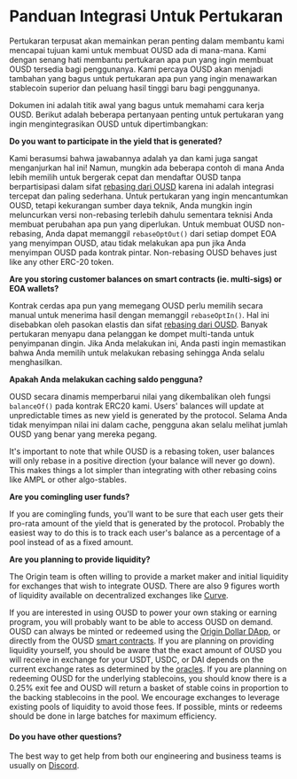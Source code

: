 # Panduan Integrasi Untuk Pertukaran

Pertukaran terpusat akan memainkan peran penting dalam membantu kami mencapai tujuan kami untuk membuat OUSD ada di mana-mana. Kami dengan senang hati membantu pertukaran apa pun yang ingin membuat OUSD tersedia bagi penggunanya. Kami percaya OUSD akan menjadi tambahan yang bagus untuk pertukaran apa pun yang ingin menawarkan stablecoin superior dan peluang hasil tinggi baru bagi penggunanya.

Dokumen ini adalah titik awal yang bagus untuk memahami cara kerja OUSD. Berikut adalah beberapa pertanyaan penting untuk pertukaran yang ingin mengintegrasikan OUSD untuk dipertimbangkan:

**Do you want to participate in the yield that is generated?**&#x20;

Kami berasumsi bahwa jawabannya adalah ya dan kami juga sangat menganjurkan hal ini! Namun, mungkin ada beberapa contoh di mana Anda lebih memilih untuk bergerak cepat dan mendaftar OUSD tanpa berpartisipasi dalam sifat [rebasing dari OUSD](../core-concepts/elastic-supply/rebasing-and-smart-contracts.md) karena ini adalah integrasi tercepat dan paling sederhana. Untuk pertukaran yang ingin mencantumkan OUSD, tetapi kekurangan sumber daya teknik, Anda mungkin ingin meluncurkan versi non-rebasing terlebih dahulu sementara teknisi Anda membuat perubahan apa pun yang diperlukan. Untuk membuat OUSD non-rebasing, Anda dapat memanggil `rebaseOptOut()` dari setiap dompet EOA yang menyimpan OUSD, atau tidak melakukan apa pun jika Anda menyimpan OUSD pada kontrak pintar. Non-rebasing OUSD behaves just like any other ERC-20 token.&#x20;

**Are you storing customer balances on smart contracts (ie. multi-sigs) or EOA wallets?**

Kontrak cerdas apa pun yang memegang OUSD perlu memilih secara manual untuk menerima hasil dengan memanggil `rebaseOptIn()`. Hal ini disebabkan oleh pasokan elastis [](../core-concepts/elastic-supply/) dan sifat [rebasing dari OUSD](../core-concepts/elastic-supply/rebasing-and-smart-contracts.md). Banyak pertukaran menyapu dana pelanggan ke dompet multi-tanda untuk penyimpanan dingin. Jika Anda melakukan ini, Anda pasti ingin memastikan bahwa Anda memilih untuk melakukan rebasing sehingga Anda selalu menghasilkan.

**Apakah Anda melakukan caching saldo pengguna?**

OUSD secara dinamis memperbarui nilai yang dikembalikan oleh fungsi `balanceOf()` pada kontrak ERC20 kami. Users' balances will update at unpredictable times as new yield is generated by the protocol. Selama Anda tidak menyimpan nilai ini dalam cache, pengguna akan selalu melihat jumlah OUSD yang benar yang mereka pegang.

It's important to note that while OUSD is a rebasing token, user balances will only rebase in a positive direction (your balance will never go down). This makes things a lot simpler than integrating with other rebasing coins like AMPL or other algo-stables.

**Are you comingling user funds?**

If you are comingling funds, you'll want to be sure that each user gets their pro-rata amount of the yield that is generated by the protocol. Probably the easiest way to do this is to track each user's balance as a percentage of a pool instead of as a fixed amount.

**Are you planning to provide liquidity?**

The Origin team is often willing to provide a market maker and initial liquidity for exchanges that wish to integrate OUSD. There are also 9 figures worth of liquidity available on decentralized exchanges like [Curve](https://curve.fi/factory/9).&#x20;

If you are interested in using OUSD to power your own staking or earning program, you will probably want to be able to access OUSD on demand. OUSD can always be minted or redeemed  using the [Origin Dollar DApp](https://www.ousd.com), or directly from the OUSD [smart contracts](../smart-contracts/registry.md). If you are planning on providing liquidity yourself, you should be aware that the exact amount of OUSD you will receive in exchange for your USDT, USDC, or DAI depends on the current exchange rates as determined by the [oracles](../smart-contracts/api/oracle.md). If you are planning on redeeming OUSD for the underlying stablecoins, you should know there is a 0.25% exit fee and OUSD will return a basket of stable coins in proportion to the backing stablecoins in the pool. We encourage exchanges to leverage existing pools of liquidity to avoid those fees. If possible, mints or redeems should be done in large batches for maximum efficiency.&#x20;

#### Do you have other questions?

The best way to get help from both our engineering and business teams is usually on [Discord](https://www.originprotocol.com/discord). &#x20;

